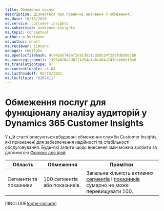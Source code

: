 ```yaml
---
title: Обмеження послуг
description: Дізнайтеся про граничні значення й обмеження.
ms.date: 10/15/2020
ms.service: customer-insights
ms.subservice: audience-insights
ms.topic: conceptual
author: m-hartmann
ms.author: mhart
ms.reviewer: jimsonc
manager: shellyha
ms.openlocfilehash: 9c74ba5740af2691d511cd38b34f250fd8580cb8
ms.sourcegitcommit: 139548f8a2d0f24d54c4a6c404a743eeeb8ef8e0
ms.translationtype: HT
ms.contentlocale: uk-UA
ms.lasthandoff: 02/15/2021
ms.locfileid: "5267411"
---
```

# <a name="service-limits-in-dynamics-365-customer-insights-audience-insights-capability"></a>Обмеження послуг для функціоналу аналізу аудиторій у Dynamics 365 Customer Insights

У цій статті описуються вбудовані обмеження служби Customer Insights, які призначені для забезпечення надійності та стабільності обслуговування. Будь-які запити щодо внесення змін можна зробити за допомогою [Форуму для ідей](https://go.microsoft.com/fwlink/?linkid=2074172). 
 
| Область  | Обмеження  | Примітки |
|-------------|---------------------------------------------------------------------|---------------------------------------------------------------------|
| Сегменти та показники | 100 сегментів або показників. | Загальна кількість активних [сегментів](segments.md) і [показників](measures.md) сумарно не може перевищувати 100.  |


[!INCLUDE[footer-include](../includes/footer-banner.md)]